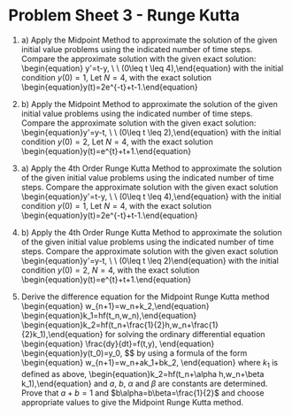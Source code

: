 <!-- #region -->
# Problem Sheet 3 - Runge Kutta
1. a) Apply the Midpoint Method to approximate the solution of the given initial value problems using the indicated number of time steps. Compare the approximate solution with the given exact solution:
\begin{equation} y'=t-y, \ \ (0\leq t \leq 4),\end{equation}
with the initial condition $y(0)=1,$
Let $N=4$,  with the exact solution
\begin{equation}y(t)=2e^{-t}+t-1.\end{equation}


1. b) Apply the Midpoint Method to approximate the solution of the given initial value problems using the indicated number of time steps. Compare the approximate solution with the given exact solution:
\begin{equation}y'=y-t, \ \ (0\leq t \leq 2),\end{equation}
with the initial condition $y(0)=2,$
Let $N=4$, with the exact solution
\begin{equation}y(t)=e^{t}+t+1.\end{equation}



2. a) Apply the 4th Order Runge Kutta Method to approximate the solution of the given initial value problems using the indicated number of time steps. Compare the approximate solution with the given exact solution
\begin{equation}y'=t-y, \ \ (0\leq t \leq 4),\end{equation}
with the initial condition $y(0)=1,$
Let $N=4$, with the exact solution
\begin{equation}y(t)=2e^{-t}+t-1.\end{equation}


2. b) Apply the 4th Order Runge Kutta Method to approximate the solution of the given initial value problems using the indicated number of time steps. Compare the approximate solution with the given exact solution
\begin{equation}y'=y-t, \ \ (0\leq t \leq 2)\end{equation}
with the initial condition $y(0)=2,$
$N=4$, with the exact solution
\begin{equation}y(t)=e^{t}+t+1.\end{equation}



3. Derive the difference equation for the Midpoint Runge Kutta method
\begin{equation} w_{n+1}=w_n+k_2,\end{equation}
\begin{equation}k_1=hf(t_n,w_n),\end{equation}
\begin{equation}k_2=hf(t_n+\frac{1}{2}h,w_n+\frac{1}{2}k_1),\end{equation}
for solving the ordinary differential equation
\begin{equation} \frac{dy}{dt}=f(t,y), \end{equation}
\begin{equation}y(t_0)=y_0, $$
by using a formula of the form
\begin{equation} w_{n+1}=w_n+ak_1+bk_2, \end{equation}
where $k_1$ is defined as above,
\begin{equation}k_2=hf(t_n+\alpha h,w_n+\beta k_1),\end{equation}
and $a$, $b$, $\alpha$ and $\beta$ are constants are determined. Prove that $a+b=1$ and $b\alpha=b\beta=\frac{1}{2}$ and choose appropriate values to give the Midpoint Runge Kutta method.


<!-- #endregion -->
```python

```
